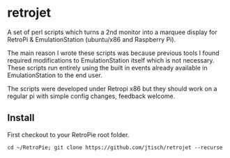 # retrojet

A set of perl scripts which turns a 2nd monitor into a marquee display for RetroPi & EmulationStation (ubuntu/x86 and Raspberry Pi).

The main reason I wrote these scripts was because previous tools I found required modifications to EmulationStation itself which is not necessary. These scripts run entirely using the built in events already available in EmulationStation to the end user.

The scripts were developed under Retropi x86 but they should work on a regular pi with simple config changes, feedback welcome.

## Install

First checkout to your RetroPie root folder.

`cd ~/RetroPie; git clone https://github.com/jtisch/retrojet --recurse`

